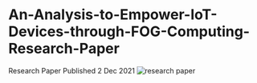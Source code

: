 # An-Analysis-to-Empower-IoT-Devices-through-FOG-Computing-Research-Paper
Research Paper Published 2 Dec 2021
![research paper](https://user-images.githubusercontent.com/72095437/182020411-184c7444-28bc-40bd-9757-1f2815836aeb.png)
 

